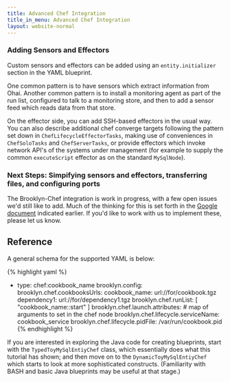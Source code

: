 ```yaml
---
title: Advanced Chef Integration
title_in_menu: Advanced Chef Integration
layout: website-normal
---
```


### Adding Sensors and Effectors

Custom sensors and effectors can be added using an `entity.initializer` section in the YAML blueprint.

One common pattern is to have sensors which extract information from Ohai.
Another common pattern is to install a monitoring agent as part of the run list,
configured to talk to a monitoring store, and then to add a sensor feed which reads data from that store.

On the effector side, you can add SSH-based effectors in the usual way.
You can also describe additional chef converge targets following the pattern set down in
`ChefLifecycleEffectorTasks`, making use of conveniences in `ChefSoloTasks` and `ChefServerTasks`,
or provide effectors which invoke network API's of the systems under management
(for example to supply the common `executeScript` effector as on the standard `MySqlNode`). 
   

### Next Steps: Simpifying sensors and effectors, transferring files, and configuring ports

The Brooklyn-Chef integration is work in progress, with a few open issues we'd still like to add.
Much of the thinking for this is set forth in the [Google document](https://docs.google.com/a/cloudsoftcorp.com/document/d/18ZwzmncbJgJeQjnSvMapTWg6N526cvGMz5jaqdkxMf8)
indicated earlier.  If you'd like to work with us to implement these, please let us know.


## Reference

A general schema for the supported YAML is below: 

{% highlight yaml %}
- type: chef:cookbook_name
  brooklyn.config:
    brooklyn.chef.cookbooksUrls:
      cookbook_name: url://for/cookbook.tgz
      dependency1: url://for/dependency1.tgz
    brooklyn.chef.runList: [ "cookbook_name::start" ]
    brooklyn.chef.launch.attributes: # map of arguments to set in the chef node
    brooklyn.chef.lifecycle.serviceName: cookbook_service
    brooklyn.chef.lifecycle.pidFile: /var/run/cookbook.pid
{% endhighlight %}

If you are interested in exploring the Java code for creating blueprints,
start with the `TypedToyMySqlEntiyChef` class, which essentially does what this tutorial has shown;
and then move on to the `DynamicToyMySqlEntiyChef` which starts to look at more sophisticated constructs.
(Familiarity with BASH and basic Java blueprints may be useful at that stage.)

